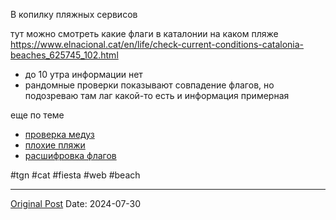 В копилку пляжных сервисов

тут можно смотреть какие флаги в каталонии на каком пляже https://www.elnacional.cat/en/life/check-current-conditions-catalonia-beaches_625745_102.html

- до 10 утра информации нет
- рандомные проверки показывают совпадение флагов, но подозреваю там лаг какой-то есть и информация примерная

еще по теме
- [проверка медуз](2292.md)
- [плохие пляжи](2312.md)
- [расшифровка флагов](1501.md)

#tgn #cat #fiesta #web #beach

---
[Original Post](https://t.me/lev2tarragona/2460)
Date: 2024-07-30
